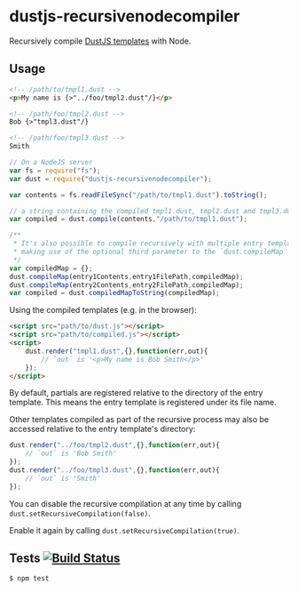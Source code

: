 # dustjs-recursivenodecompiler

Recursively compile [DustJS templates](https://github.com/linkedin/dustjs) with Node.

## Usage

```html
<!-- /path/to/tmpl1.dust -->
<p>My name is {>"../foo/tmpl2.dust"/}</p>
```

```html
<!-- /path/foo/tmpl2.dust -->
Bob {>"tmpl3.dust"/}
```

```html
<!-- /path/foo/tmpl3.dust -->
Smith
```

```javascript
// On a NodeJS server
var fs = require("fs");
var dust = require("dustjs-recursivenodecompiler");

var contents = fs.readFileSync("/path/to/tmpl1.dust").toString();

// a string containing the compiled tmpl1.dust, tmpl2.dust and tmpl3.dust files, all registered to the `dust` object.
var compiled = dust.compile(contents,"/path/to/tmpl1.dust");

/**
 * It's also possible to compile recursively with multiple entry templates by
 * making use of the optional third parameter to the `dust.compileMap` method:
 */
var compiledMap = {};
dust.compileMap(entry1Contents,entry1FilePath,compiledMap);
dust.compileMap(entry2Contents,entry2FilePath,compiledMap);
var compiled = dust.compiledMapToString(compiledMap);
```

Using the compiled templates (e.g. in the browser):

```html
<script src="path/to/dust.js"></script>
<script src="path/to/compiled.js"></script>
<script>
	dust.render("tmpl1.dust",{},function(err,out){
		// `out` is '<p>My name is Bob Smith</p>'
	});
</script>
```

By default, partials are registered relative to the directory of the entry template. This means the entry template is registered under its file name.

Other templates compiled as part of the recursive process may also be accessed relative to the entry template's directory:

```javascript
dust.render("../foo/tmpl2.dust",{},function(err,out){
	// `out` is 'Bob Smith'
});
dust.render("../foo/tmpl3.dust",{},function(err,out){
	// `out` is 'Smith'
});
```

You can disable the recursive compilation at any time by calling `dust.setRecursiveCompilation(false)`.

Enable it again by calling `dust.setRecursiveCompilation(true)`.

## Tests [![Build Status](https://travis-ci.org/theakman2/node-modules-dustjs-recursivenodecompiler.png?branch=master)](https://travis-ci.org/theakman2/node-modules-dustjs-recursivenodecompiler)

	$ npm test